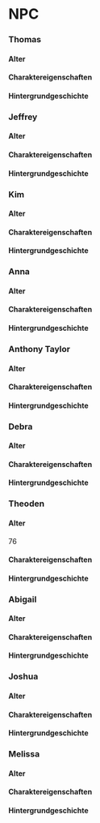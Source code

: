 # NPC

### Thomas
#### Alter

#### Charaktereigenschaften

#### Hintergrundgeschichte

### Jeffrey
#### Alter

#### Charaktereigenschaften

#### Hintergrundgeschichte

### Kim
#### Alter

#### Charaktereigenschaften

#### Hintergrundgeschichte

### Anna
#### Alter

#### Charaktereigenschaften

#### Hintergrundgeschichte

### Anthony Taylor
#### Alter

#### Charaktereigenschaften

#### Hintergrundgeschichte

### Debra
#### Alter

#### Charaktereigenschaften

#### Hintergrundgeschichte

### Theoden
#### Alter
76
#### Charaktereigenschaften

#### Hintergrundgeschichte

### Abigail
#### Alter

#### Charaktereigenschaften

#### Hintergrundgeschichte

### Joshua
#### Alter

#### Charaktereigenschaften

#### Hintergrundgeschichte

### Melissa
#### Alter

#### Charaktereigenschaften

#### Hintergrundgeschichte
